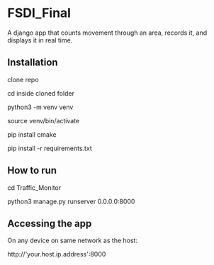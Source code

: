 # FSDI_Final
A django app that counts movement through an area, records it, and displays it in real time.


Installation
------------
clone repo

cd inside cloned folder

python3 -m venv venv

source venv/bin/activate

pip install cmake

pip install -r requirements.txt


How to run
--------------
cd Traffic_Monitor

python3 manage.py runserver 0.0.0.0:8000


Accessing the app
------------------
On any device on same network as the host:

http://'your.host.ip.address':8000

